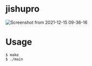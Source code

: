 # jishupro
![Screenshot from 2021-12-15 09-36-16](https://user-images.githubusercontent.com/63297509/146101660-2902728c-95df-487d-b9fa-eca2d313431c.png)
# Usage
```
$ make
$ ./main
```
